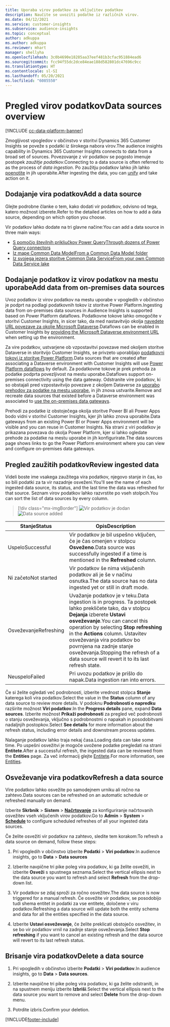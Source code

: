 ```yaml
---
title: Uporaba virov podatkov za vključitev podatkov
description: Naučite se uvoziti podatke iz različnih virov.
ms.date: 04/12/2021
ms.service: customer-insights
ms.subservice: audience-insights
ms.topic: conceptual
author: adkuppa
ms.author: adkuppa
ms.reviewer: mhart
manager: shellyha
ms.openlocfilehash: 3c0b4690e18285aa37eef481b3cfac951884ead6
ms.sourcegitcommit: fcc94f55dc2dce84eae188d582801dc47696c9cc
ms.translationtype: HT
ms.contentlocale: sl-SI
ms.lasthandoff: 05/20/2021
ms.locfileid: "6085550"
---
```

# <a name="data-sources-overview"></a><span data-ttu-id="de1f7-103">Pregled virov podatkov</span><span class="sxs-lookup"><span data-stu-id="de1f7-103">Data sources overview</span></span>

[!INCLUDE [cc-data-platform-banner](../includes/cc-data-platform-banner.md)]

<span data-ttu-id="de1f7-104">Zmogljivost vpogledov v občinstvo v storitvi Dynamics 365 Customer Insights se poveže s podatki iz širokega nabora virov.</span><span class="sxs-lookup"><span data-stu-id="de1f7-104">The audience insights capability in Dynamics 365 Customer Insights connects to data from a broad set of sources.</span></span> <span data-ttu-id="de1f7-105">Povezovanje z vir podatkov se pogosto imenuje postopek *zaužitje podatkov*.</span><span class="sxs-lookup"><span data-stu-id="de1f7-105">Connecting to a data source is often referred to as the process of *data ingestion*.</span></span> <span data-ttu-id="de1f7-106">Po zaužitju podatkov lahko jih lahko [poenotite](data-unification.md) in jih uporabite.</span><span class="sxs-lookup"><span data-stu-id="de1f7-106">After ingesting the data, you can [unify](data-unification.md) and take action on it.</span></span>

## <a name="add-a-data-source"></a><span data-ttu-id="de1f7-107">Dodajanje vira podatkov</span><span class="sxs-lookup"><span data-stu-id="de1f7-107">Add a data source</span></span>

<span data-ttu-id="de1f7-108">Glejte podrobne članke o tem, kako dodati vir podatkov, odvisno od tega, katero možnost izberete.</span><span class="sxs-lookup"><span data-stu-id="de1f7-108">Refer to the detailed articles on how to add a data source, depending on which option you choose.</span></span>

<span data-ttu-id="de1f7-109">Vir podatkov lahko dodate na tri glavne načine:</span><span class="sxs-lookup"><span data-stu-id="de1f7-109">You can add a data source in three main ways:</span></span>

- [<span data-ttu-id="de1f7-110">S pomočjo številnih priključkov Power Query</span><span class="sxs-lookup"><span data-stu-id="de1f7-110">Through dozens of Power Query connectors</span></span>](connect-power-query.md)
- [<span data-ttu-id="de1f7-111">Iz mape Common Data Model</span><span class="sxs-lookup"><span data-stu-id="de1f7-111">From a Common Data Model folder</span></span>](connect-common-data-model.md)
- [<span data-ttu-id="de1f7-112">Iz svojega jezera storitve Common Data Service</span><span class="sxs-lookup"><span data-stu-id="de1f7-112">From your own Common Data Service lake</span></span>](connect-common-data-service-lake.md)

## <a name="add-data-from-on-premises-data-sources"></a><span data-ttu-id="de1f7-113">Dodajanje podatkov iz virov podatkov na mestu uporabe</span><span class="sxs-lookup"><span data-stu-id="de1f7-113">Add data from on-premises data sources</span></span>

<span data-ttu-id="de1f7-114">Uvoz podatkov iz virov podatkov na mestu uporabe v vpogledih v občinstvo je podprt na podlagi podatkovnih tokov iz storitve Power Platform.</span><span class="sxs-lookup"><span data-stu-id="de1f7-114">Ingesting data from on-premises data sources in Audience Insights is supported based on Power Platform dataflows.</span></span> <span data-ttu-id="de1f7-115">Podatkovne tokove lahko omogočite v storitvi Customer Insights, in sicer tako, da med nastavitvijo okolja [navedete URL povezave za okolje Microsoft Dataverse](manage-environments.md#create-an-environment-in-an-existing-organization).</span><span class="sxs-lookup"><span data-stu-id="de1f7-115">Dataflows can be enabled in Customer Insights by [providing the Microsoft Dataverse environment URL](manage-environments.md#create-an-environment-in-an-existing-organization) when setting up the environment.</span></span>

<span data-ttu-id="de1f7-116">Za vire podatkov, ustvarjene ob vzpostavitvi povezave med okoljem storitve Dataverse in storitvijo Customer Insights, se privzeto uporabljajo [podatkovni tokovi iz storitve Power Platform](/power-query/dataflows/overview-dataflows-across-power-platform-dynamics-365).</span><span class="sxs-lookup"><span data-stu-id="de1f7-116">Data sources that are created after associating a Dataverse environment with Customer Insights will use [Power Platform dataflows](/power-query/dataflows/overview-dataflows-across-power-platform-dynamics-365) by default.</span></span> <span data-ttu-id="de1f7-117">Za podatkovne tokove je prek prehoda za podatke podprta povezljivost na mestu uporabe.</span><span class="sxs-lookup"><span data-stu-id="de1f7-117">Dataflows support on-premises connectivity using the data gateway.</span></span> <span data-ttu-id="de1f7-118">Odstranite vire podatkov, ki so obstajali pred vzpostavitvijo povezave z okoljem Dataverse za [uporabo prehodov za podatke na mestu uporabe](/powerapps/maker/data-platform/using-dataflows-with-on-premises-data.md), in jih znova ustvarite.</span><span class="sxs-lookup"><span data-stu-id="de1f7-118">Remove and recreate data sources that existed before a Dataverse environment was associated to [use the on-premises data gateways](/powerapps/maker/data-platform/using-dataflows-with-on-premises-data.md).</span></span>

<span data-ttu-id="de1f7-119">Prehodi za podatke iz obstoječega okolja storitve Power BI ali Power Apps bodo vidni v storitvi Customer Insights, kjer jih lahko znova uporabite.</span><span class="sxs-lookup"><span data-stu-id="de1f7-119">Data gateways from an existing Power BI or Power Apps environment will be visible and you can reuse in Customer Insights.</span></span> <span data-ttu-id="de1f7-120">Na strani z viri podatkov je prikazana povezava do okolja Power Platform, kjer si lahko ogledate prehode za podatke na mestu uporabe in jih konfigurirate.</span><span class="sxs-lookup"><span data-stu-id="de1f7-120">The data sources page shows links to go the Power Platform environment where you can view and configure on-premises data gateways.</span></span>

## <a name="review-ingested-data"></a><span data-ttu-id="de1f7-121">Pregled zaužitih podatkov</span><span class="sxs-lookup"><span data-stu-id="de1f7-121">Review ingested data</span></span>

<span data-ttu-id="de1f7-122">Videli boste ime vsakega zaužitega vira podatkov, njegovo stanje in čas, ko so bili podatki za ta vir nazadnje osveženi.</span><span class="sxs-lookup"><span data-stu-id="de1f7-122">You'll see the name of each ingested data source, its status, and the last time the data was refreshed for that source.</span></span> <span data-ttu-id="de1f7-123">Seznam virov podatkov lahko razvrstite po vseh stolpcih.</span><span class="sxs-lookup"><span data-stu-id="de1f7-123">You can sort the list of data sources by every column.</span></span>

> [!div class="mx-imgBorder"]
> <span data-ttu-id="de1f7-124">![Vir podatkov je dodan](media/configure-data-datasource-added.png "Vir podatkov je dodan")</span><span class="sxs-lookup"><span data-stu-id="de1f7-124">![Data source added](media/configure-data-datasource-added.png "Data source added")</span></span>

|<span data-ttu-id="de1f7-125">Stanje</span><span class="sxs-lookup"><span data-stu-id="de1f7-125">Status</span></span>  |<span data-ttu-id="de1f7-126">Opis</span><span class="sxs-lookup"><span data-stu-id="de1f7-126">Description</span></span>  |
|---------|---------|
|<span data-ttu-id="de1f7-127">Uspelo</span><span class="sxs-lookup"><span data-stu-id="de1f7-127">Successful</span></span>   |<span data-ttu-id="de1f7-128">Vir podatkov je bil uspešno vključen, če je čas omenjen v stolpcu **Osveženo**.</span><span class="sxs-lookup"><span data-stu-id="de1f7-128">Data source was successfully ingested if a time is mentioned in the **Refreshed** column.</span></span>
|<span data-ttu-id="de1f7-129">Ni začeto</span><span class="sxs-lookup"><span data-stu-id="de1f7-129">Not started</span></span>   |<span data-ttu-id="de1f7-130">Vir podatkov še nima vključenih podatkov ali je še v načinu osnutka.</span><span class="sxs-lookup"><span data-stu-id="de1f7-130">The data source has no data ingested yet or still in draft mode.</span></span>         |
|<span data-ttu-id="de1f7-131">Osveževanje</span><span class="sxs-lookup"><span data-stu-id="de1f7-131">Refreshing</span></span>    |<span data-ttu-id="de1f7-132">Uvažanje podatkov je v teku.</span><span class="sxs-lookup"><span data-stu-id="de1f7-132">Data ingestion is in progress.</span></span> <span data-ttu-id="de1f7-133">Ta postopek lahko prekličete tako, da v stolpcu **Dejanja** izberete **Ustavi osveževanje**.</span><span class="sxs-lookup"><span data-stu-id="de1f7-133">You can cancel this operation by selecting **Stop refreshing** in the **Actions** column.</span></span> <span data-ttu-id="de1f7-134">Ustavitev osveževanja vira podatkov bo povrnjena na zadnje stanje osveževanja.</span><span class="sxs-lookup"><span data-stu-id="de1f7-134">Stopping the refresh of a data source will revert it to its last refresh state.</span></span>       |
|<span data-ttu-id="de1f7-135">Neuspelo</span><span class="sxs-lookup"><span data-stu-id="de1f7-135">Failed</span></span>     |<span data-ttu-id="de1f7-136">Pri uvozu podatkov je prišlo do napak.</span><span class="sxs-lookup"><span data-stu-id="de1f7-136">Data ingestion ran into errors.</span></span>         |

<span data-ttu-id="de1f7-137">Če si želite ogledati več podrobnosti, izberite vrednost stolpca **Stanje** katerega koli vira podatkov.</span><span class="sxs-lookup"><span data-stu-id="de1f7-137">Select the value in the **Status** column of any data source to review more details.</span></span> <span data-ttu-id="de1f7-138">V podoknu **Podrobnosti o napredku** razširite možnost **Viri podatkov**.</span><span class="sxs-lookup"><span data-stu-id="de1f7-138">In the **Progress details** pane, expand **Data sources**.</span></span> <span data-ttu-id="de1f7-139">Izberite možnost **Prikaži podrobnosti** za pregled več podrobnosti o stanju osveževanja, vključno s podrobnostmi o napakah in posodobitvami nadaljnjih postopkov.</span><span class="sxs-lookup"><span data-stu-id="de1f7-139">Select **See details** for more information about the refresh status, including error details and downstream process updates.</span></span>

<span data-ttu-id="de1f7-140">Nalaganje podatkov lahko traja nekaj časa.</span><span class="sxs-lookup"><span data-stu-id="de1f7-140">Loading data can take some time.</span></span> <span data-ttu-id="de1f7-141">Po uspešni osvežitvi je mogoče uvožene podatke pregledati na strani **Entitete**.</span><span class="sxs-lookup"><span data-stu-id="de1f7-141">After a successful refresh, the ingested data can be reviewed from the **Entities** page.</span></span> <span data-ttu-id="de1f7-142">Za več informacij glejte [Entitete](entities.md).</span><span class="sxs-lookup"><span data-stu-id="de1f7-142">For more information, see [Entities](entities.md).</span></span>

## <a name="refresh-a-data-source"></a><span data-ttu-id="de1f7-143">Osveževanje vira podatkov</span><span class="sxs-lookup"><span data-stu-id="de1f7-143">Refresh a data source</span></span>

<span data-ttu-id="de1f7-144">Vire podatkov lahko osvežite po samodejnem urniku ali ročno na zahtevo.</span><span class="sxs-lookup"><span data-stu-id="de1f7-144">Data sources can be refreshed on an automatic schedule or refreshed manually on demand.</span></span> 

<span data-ttu-id="de1f7-145">Izberite **Skrbnik** > **Sistem** > [**Načrtovanje**](system.md#schedule-tab) za konfiguriranje načrtovanih osvežitev vseh vključenih virov podatkov.</span><span class="sxs-lookup"><span data-stu-id="de1f7-145">Go to **Admin** > **System** > [**Schedule**](system.md#schedule-tab) to configure scheduled refreshes of all your ingested data sources.</span></span>

<span data-ttu-id="de1f7-146">Če želite osvežiti vir podatkov na zahtevo, sledite tem korakom:</span><span class="sxs-lookup"><span data-stu-id="de1f7-146">To refresh a data source on demand, follow these steps:</span></span>

1. <span data-ttu-id="de1f7-147">Pri vpogledih v občinstvo izberite **Podatki** > **Viri podatkov**.</span><span class="sxs-lookup"><span data-stu-id="de1f7-147">In audience insights, go to **Data** > **Data sources**</span></span>

2. <span data-ttu-id="de1f7-148">Izberite navpične tri pike poleg vira podatkov, ki ga želite osvežiti, in izberite **Osveži** s spustnega seznama.</span><span class="sxs-lookup"><span data-stu-id="de1f7-148">Select the vertical ellipsis next to the data source you want to refresh and select **Refresh** from the drop-down list.</span></span>

3. <span data-ttu-id="de1f7-149">Vir podatkov se zdaj sproži za ročno osvežitev.</span><span class="sxs-lookup"><span data-stu-id="de1f7-149">The data source is now triggered for a manual refresh.</span></span> <span data-ttu-id="de1f7-150">Če osvežite vir podatkov, se posodobijo tudi shema entitet in podatki za vse entitete, določene v viru podatkov.</span><span class="sxs-lookup"><span data-stu-id="de1f7-150">Refreshing a data source will update both the entity schema and data for all the entities specified in the data source.</span></span>

4. <span data-ttu-id="de1f7-151">Izberite **Ustavi osveževanje**, če želite preklicati obstoječo osvežitev, in se bo vir podatkov vrnil na zadnje stanje osveževanja.</span><span class="sxs-lookup"><span data-stu-id="de1f7-151">Select **Stop refreshing** if you want to cancel an existing refresh and the data source will revert to its last refresh status.</span></span>

## <a name="delete-a-data-source"></a><span data-ttu-id="de1f7-152">Brisanje vira podatkov</span><span class="sxs-lookup"><span data-stu-id="de1f7-152">Delete a data source</span></span>

1. <span data-ttu-id="de1f7-153">Pri vpogledih v občinstvo izberite **Podatki** > **Viri podatkov**.</span><span class="sxs-lookup"><span data-stu-id="de1f7-153">In audience insights, go to **Data** > **Data sources**.</span></span>

2. <span data-ttu-id="de1f7-154">Izberite navpične tri pike poleg vira podatkov, ki ga želite odstraniti, in na spustnem meniju izberite **Izbriši**.</span><span class="sxs-lookup"><span data-stu-id="de1f7-154">Select the vertical ellipsis next to the data source you want to remove and select **Delete** from the drop-down menu.</span></span>

3. <span data-ttu-id="de1f7-155">Potrdite izbris.</span><span class="sxs-lookup"><span data-stu-id="de1f7-155">Confirm your deletion.</span></span>


[!INCLUDE[footer-include](../includes/footer-banner.md)]
